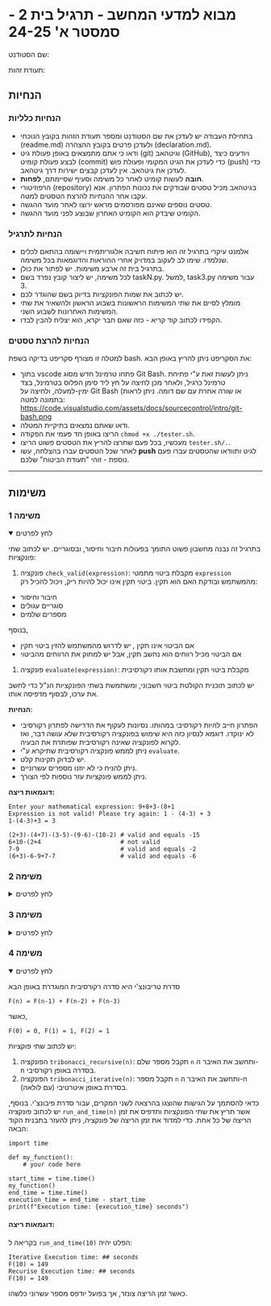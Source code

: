 # מבוא למדעי המחשב - תרגיל בית 2 - סמסטר א' 24-25

שם הסטודנט:

תעודת זהות:
## הנחיות
### הנחיות כלליות
- בתחילת העבודה יש לעדכן את שם הסטודנט ומספר תעודת הזהות בקובץ הנוכחי (readme.md) ולעדכן פרטים בקובץ ההצהרה (declaration.md).
- ודאו כי אתם מתמצאים באופן פעולת גיט (git) וגיטהאב (GitHub), ויודעים כיצד לבצע פעולת קומיט (commit) כדי לעדכן את הגיט המקומי ופעולת פוש (push) כדי לעדכן את גיטהאב. אין לעדכן קבצים ישירות דרך גיטהאב.
- **חובה** לעשות קומיט לאחר כל משימה וסעיף שסיימתם, **לפחות**.
- הרפוזיטורי (repository) בגיטהאב מכיל טסטים שבודקים את נכונות הפתרון. אנא עקבו אחר ההנחיות להרצת הטסטים למטה.
- טסטים נוספים שאינם מפורסמים מראש ירוצו לאחר מועד ההגשה.
- הקומיט שיבדק הוא הקומיט האחרון שבוצע לפני מועד ההגשה.

### הנחיות לתרגיל
- אלמנט עיקרי בתרגיל זה הוא פיתוח חשיבה אלגוריתמית ויישומה בהתאם לכלים שנלמדו. שימו לב לעקוב במדויק אחרי ההוראות והדוגמאות בכל משימה.
- בתרגיל בית זה ארבע משימות. יש לפתור את כולן.
- לכל משימה, יש ליצור קובץ נפרד בשם taskN.py. למשל, task3.py עבור משימה 3.
- יש לכתוב את שמות הפונקציות בדיוק בשם שהוגדר לכם.
- מומלץ לסיים את שתי המשימות הראשונות בשבוע הראשון ולהשאיר את שתי המשימות האחרונות לשבוע השני.
- הקפידו לכתוב קוד קריא - כזה שאם חבר יקרא, הוא יצליח להבין לבדו.

### הנחיות להרצת טסטים
למטלה זו מצורף סקריפט בדיקה בשפת bash. את הסקריפט ניתן להריץ באופן הבא:

- בתוך vscode פתחו טרמינל חדש מסוג Git Bash. ניתן לעשות זאת ע"י פתיחת טרמינל כרגיל, ולאחר מכן לחיצה על חץ ליד סימן הפלוס בטרמינל, בצד ימין-למעלה, ולחיצה על Git Bash (או שורה אחרת עם שם דומה. ניתן לראות בתמונה למטה:
https://code.visualstudio.com/assets/docs/sourcecontrol/intro/git-bash.png
- ודאו שאתם נמצאים בתיקיית המטלה.
- הריצו באופן חד פעמי את הפקודה `chmod +x ./tester.sh`.
- מעכשיו, בכל פעם שתרצו להריץ את הטסטים פשוט הריצו `tester.sh/.`.
- לאחר שכל הטסטים עברו בהצלחה, עשו **push** לגיט ותוודאו שהטסטים עברו פעם נוספת - זוהי "תעודת הביטוח" שלכם.

---
## משימות 
### משימה 1
<details open>
<summary>לחץ לפרטים</summary>

בתרגיל זה נבנה מחשבון פשוט התומך בפעולות חיבור וחיסור, ובסוגריים. יש לכתוב שתי פונקציות:
1. פונקציה `check_valid(expression)`: מקבלת ביטוי מתמטי `expression` מהמשתמש ובודקת האם הוא תקין. ביטוי תקין אינו יכול להיות ריק, ויכול להכיל רק:
- חיבור וחיסור
- סוגריים עגולים
- מספרים שלמים

בנוסף,

- אם הביטוי אינו תקין , יש לדרוש מהמשתמש להזין ביטוי תקין
- אם הביטוי מכיל רווחים הוא נחשב תקין, אבל יש למחוק את הרווחים מהביטוי

1. פונקציה `evaluate(expression)`: מקבלת ביטוי תקין ומחשבת אותו *רקורסיבית*

יש לכתוב תוכנית הקולטת ביטוי חשבוני, ומשתמשת בשתי הפונקציות הנ"ל כדי לחשב את ערכו, לבסוף מדפיסה אותו.

**הנחיות**:
- הפתרון חייב להיות *רקורסיבי* במהותו. נסיונות לעקוף את הדרישה לפתרון רקורסיבי לא ינוקדו. דוגמא לנסיון כזה היא שימוש בפונקציה רקורסיבית שלא עושה דבר, ואז לקרוא לפונקציה שאינה רקורסיבית שפותרת את הבעיה.
- ניתן לממש פונקציה רקורסיבית שתיקרא ע"י `evaluate`.
- יש לבדוק תקינות קלט.
- ניתן להניח כי לא יוזנו מספרים עשרוניים.
- ניתן לממש פונקציות עזר נוספות לפי הצורך.

**דוגמאות ריצה:**
```
Enter your mathematical expression: 9+8+3-(8+1
Expression is not valid! Please try again: 1 - (4-3) + 3
1-(4-3)+3 = 3
```
```
(2+3)-(4+7)-(3-5)-(9-6)-(10-2) # valid and equals -15
6+10-(2+4                      # not valid
7-9                            # valid and equals -2
(6+3)-6-9+7-7                  # valid and equals -6
```
</details open>

### משימה 2
<details>
<summary>לחץ לפרטים</summary>

קבוצת סטודנטים החליטה שבמקום לשחק במשחקים, הם יכתבו תכנה שתשחק את המשחק באופן אוטומטי, וכך יוכלו להתפנות לדברים אחרים. המשחק מזכיר *אן דן דינו* ומתבצע כך:

**תחילת המשחק:**  
- המשתתפים עומדים במעגל, כאשר מוגדר משתתף שנחשב ראשון.  
- מוגדר מספר **(steps)**.

**מהלך המשחק**
- מתחילים מהמשתתף הראשון.
- בכל סבב סופרים משתתפים בכיוון השעון (ראשון, שני, שלישי, וכך הלאה)
- כאשר מגיעים למספר **(steps)**, המשתתף אליו הגענו יוצא מהמשחק.
- בסבב הבא מתחילים לספור שוב מהשחקן הבא אחרי זה שיצא.
- המשחק נגמר כאשר נשאר משתתף יחיד, והוא מוגר כמנצח.

כתבו פונקציה `play_game` שמקבלת רשימה של השחקנים וכמות צעדים **steps**.
הפונקציה מחזירה שני פרמטרים: רשימה של השחקנים, לפי סדר הוצאתם ושם השחקן המנצח.

**הנחיות:** 
- יש להזין את השמות ביחד עם steps כפרמטר לתוכנית (steps תמיד יהיה הפרמטר האחרון).
- ניתן להניח כי כל השמות חוקיים.
- ניתן להניח כי steps הוא מספר שלם.
- במידה והוזן steps שאינו חיובי ממש יש להדפיס הודעת שגיאה ולצאת מהתוכנית.
- במידה והוזנו פחות מ-2 שחקנים יש להדפיס הודעת שגיאה ולצאת מהתוכנית

**דוגמאות ריצה:**

עבור השמות `["Alice", "Bob", "Charlie", "Dana"]` ו-steps=6:
```
python task2.py Alice Bob Charlie Dana 6
Eliminated order: ['Bob', 'Alice', 'Dana']
Winner: Charlie
```
הסבר: 
- אליס היא השחקנית הראשונה. כשאנחנו סופרים 6 צעדים עם כיוון השעון (ימינה) נגיע לבוב.
- נשארנו עם אליס, צ'רלי ודנה. כשאנחנו סופרים 6 צעדים מצ'רלי מגיעים לאליס.
- נשארנו עם צ'רלי ודנה. כשאנחנו סופרים 6 צעדים מצ'רלי מגיעים לדנה. לכן - צ'רלי הוא המנצח.


עבור השמות `["Alice", "Bob", "Charlie", "Dana", "Eli"]` ו-steps=3:
```
python task2.py Alice Bob Charlie Dana Eli 3
Eliminated order: ['Charlie', 'Alice', 'Eli', 'Bob']
Winner: Dana
```

הסבר: 
- אליס היא השחקנית הראשונה. כשאנחנו סופרים 3 צעדים עם כיוון השעון (ימינה) נגיע לצ'רלי.
- נשארנו עם אליס, בוב, דנה ואלי. כשאנחנו סופרים 3 צעדים מדנה מגיעים לאליס.
- נשארנו עם בוב, דנה ואלי. כשאנחנו סופרים 3 צעדים מבוב מגיעים לאלי.
- נשארנו עם בוב ודנה. כשאנחנו סופרים 3 צעדים מדנה מגיעים לבוב. לכן - דנה היא המנצחת.
  
עבור השמות `["Alice", "Bob"]` ו-steps=0:
```
python task2.py Alice Bob 0
Error: Invalid steps number.
```
עבור השמות `[Alice"]` ו-steps=2:
```
python task2.py Alice 2
Error: Too few players
```
---
</details open>

### משימה 3

<details>
<summary>לחץ לפרטים</summary>

אליס ובוב רוצים להתכתב בצורה **מאובטחת** באינטרנט כך שאף אחד לא יוכל להבין את ההודעות שלהם גם אם יצליח ליירט אותן. הם משתמשים בשיטת הצפנה שנקראת **RSA**, אחת משיטות ההצפנה הנפוצות בעולם.  

### שלבי האלגוריתם

#### 1. **יצירת מפתחות:**
- בוחרים **שני מספרים ראשוניים _שונים_ p ו-q**.  
- מחשבים את **λ**:
$\lambda = \text{lcm}(p-1, q-1)$.
  ה-**lcm** הוא המכנה המשותף המינימלי של q-1, p-1.
- בוחרים מספר _ראשוני_ **e** כך שהוא **לא** מחלק את **λ** (מספר זה נקרא "המפתח הציבורי").  
- מוצאים מספר **d** כך ש: $(e\cdot d) \\% \lambda = 1$ (מספר זה נקרא "המפתח הפרטי").


#### 2. **הצפנה של הודעה (מספר):**  
אם ההודעה היא m, אז ניצור את ההודעה המוצפנת $c$ על ידי $c = m^e \\% n$, כאשר $n=p\cdot q$.


#### 3. **פענוח של הודעה (מספר שלם):**  
אם ההודעה המצופנת היא $c$, אז נשחזר את $m$ על ידי $m = c^d \\% n$.

#### 4. **הצפנת טקסט:**  
כדי להצפין טקסט כמו "HELLO":
- כל תו מומר לערך ה-**ASCII** שלו (למשל, 65='A').  
- כל תו מוצפן בנפרד לפי השלבים הקודמים.  
- יש לחבר את כל הערכים על ידי הוספת תו ב- `$`.  
- דוגמה: 'AB' יכול להיראות לאחר הצפנה ושרשור כך- `156$104`.

### **המשימה**  
כתבו תוכנית היוצרת מפתחות הצפנה חדשים (e, d, n).
לאחר מכן, מציעה למשתמש מספר אפשרויות:
1. **הצפנת הודעה** [בעזרת המפתח הציבורי (e, n)].  
2. **פענוח הודעה** [בעזרת המפתח הפרטי (d, n)].
3. **יצירת מפתחות חדשים**.
4. **יציאה**.


### **הנחיות:**
#### ארגון הקוד
  - במודול `random_util.py` נתונה פונקציה שמחזירה מספר ראשוני.
  - יש לממש את כל הפונקציות שקשורות בהצפנה, פענוח ויצירת מפתחות במודול נפרד בשם `rsa.py`.
  - את התוכנית הראשית יש לממש בקובץ המשימה, `task3.py`. המפתחות $e,d,n$ נוצרים אוטומטית בתחילת התוכנית. 
  - התחילו מתבנית הקוד הבאה:
```
if __name__ == "__main__":
    e, d, n = # Get keys somehow
    program(e, d, n)
```

#### תקינות הקלט
  - יש לבדוק את תקינות הקלט של הבחירה, אך ניתן להניח כי יוזן מספר שלם.
  - יש ליצור את המפתחות בצורה חוקית לפי ההגדרות בתחילת השאלה (לא ייתכן שהתהליך ייכשל, אך ייתכן שיהיה צורך בכמה נסיונות).
  
#### הנחיות נוספות
  - בגלל שמדובר בחישובים שעשויים להיות איטיים, ריצת התוכנית עשויה לקחת קצת זמן.
  - אין להשתמש בפונקציית `pow` או באופרטור ** (יכול לגרום ל-overflow).



#### דוגמאות ריצה:
הערכים `p,q` שהוגרלו הם כאלה כך ש-`n=37347979, e=8573, d=2961237`.
```
Welcome to our encryption app!
Here are your available options:
1. Encrypt a new message
2. Generate new keys
3. Exit
Please choose an action: 1
Enter your message: Hello
Encrypted message is `24550831$17848346$21349315$21349315$25525994`
------------------------
Here are your available options:
1. Encrypt a new message
2. Decrypt the current message
3. Generate new keys
4. Exit
Please choose an action: 5
Illegal input! Please choose an action: 2
Decrypted message is `Hello`
------------------------
Here are your available options:
1. Encrypt a new message
2. Generate new keys
3. Exit
Please choose an action: 3
```
הערכים `p,q` שהוגרלו הם כאלה כך ש-`n=84339587, e=2621, d=18112421`.
```
Welcome to our encryption app!
Here are your available options:
1. Encrypt a new message
2. Generate new keys
3. Exit
Please choose an action: 1
Enter your message: Hi!
Encrypted message is `67336366$36865766$45920903`
------------------------
Here are your available options:
1. Encrypt a new message
2. Decrypt the current message
3. Generate new keys
4. Exit
Please choose an action: 3
------------------------
Here are your available options:
1. Encrypt a new message
2. Generate new keys
3. Exit
Please choose an action: 1
Enter your message: Hi!
Encrypted message is `49247354$4824352$50855469`
------------------------
Here are your available options:
1. Encrypt a new message
2. Decrypt the current message
3. Generate new keys
4. Exit
Please choose an action: 4
```
</details>



### משימה 4

<details open>
<summary>לחץ לפרטים</summary>

סדרת טריבונצ'י היא סדרה רקורסיבית המוגדרת באופן הבא

```
F(n) = F(n-1) + F(n-2) + F(n-3)
```
כאשר,
```
F(0) = 0, F(1) = 1, F(2) = 1
```
יש לכתוב שתי פוקציות:
1. הפונקציה `tribonacci_recursive(n)`: תקבל מספר שלם `n` ותחשב את האיבר ה-n בסדרה באופן רקורסיבי.
2. הפונקציה `tribonacci_iterative(n)`: תקבל מספר `n` ותחשב את האיבר ה-n בסדרת באופן איטרטיבי (עם לולאה).

כדאי להסתמך על הגישות שהוצגו בהרצאה לשני המקרים, עבור סדרת פיבונצ'י.
בנוסף, יש לכתוב פונקציה `run_and_time(n)` אשר תריץ את שתי הפונקציות ותדפיס את זמן הריצה של כל אחת. כדי למדוד את זמן הריצה של פונקציה, ניתן להעזר בתבנית הקוד הבאה:

```
import time

def my_function():
    # your code here
    
start_time = time.time()
my_function()
end_time = time.time()
execution_time = end_time - start_time
print(f"Execution time: {execution_time} seconds")
```
#### דוגמאות ריצה:
בקריאה ל `run_and_time(10)` הפלט יהיה:
```
Iterative Execution time: ## seconds
F(10) = 149
Recurise Execution time: ## seconds
F(10) = 149
```
כאשר זמן הריצה צונזר, אך בפועל יודפס מספר עשרוני כלשהו.

</details>

